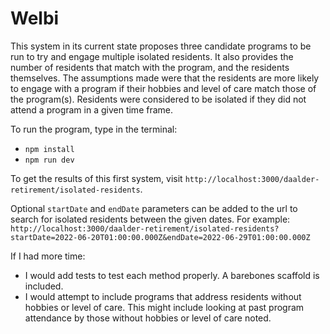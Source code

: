 # Welbi

This system in its current state proposes three candidate programs to be run to try and engage multiple isolated residents. It also provides the number of residents that match with the program, and the residents themselves.
The assumptions made were that the residents are more likely to engage with a program if their hobbies and level of care match those of the program(s). Residents were considered to be isolated if they did not attend a program in a given time frame. 

To run the program, type in the terminal:
  - `npm install`
  - `npm run dev`

To get the results of this first system, visit `http://localhost:3000/daalder-retirement/isolated-residents`.

Optional `startDate` and `endDate` parameters can be added to the url to search for isolated residents between the given dates. 
For example: `http://localhost:3000/daalder-retirement/isolated-residents?startDate=2022-06-20T01:00:00.000Z&endDate=2022-06-29T01:00:00.000Z`

If I had more time:
  - I would add tests to test each method properly. A barebones scaffold is included.
  - I would attempt to include programs that address residents without hobbies or level of care. This might include looking at past program attendance by those without hobbies or level of care noted.
